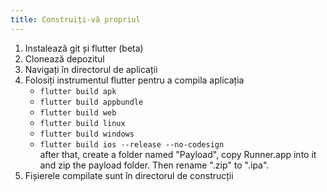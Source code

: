 ```yaml
---
title: Construiți-vă propriul
---
```


1. Instalează git și flutter (beta)
2. Clonează depozitul
3. Navigați în directorul de aplicații
4. Folosiți instrumentul flutter pentru a compila aplicația
   - `flutter build apk`
   - `flutter build appbundle`
   - `flutter build web`
   - `flutter build linux`
   - `flutter build windows`
   - `flutter build ios --release --no-codesign`\
     after that, create a folder named "Payload", copy Runner.app into it and zip the payload folder. Then rename ".zip" to ".ipa".
5. Fișierele compilate sunt în directorul de construcții
